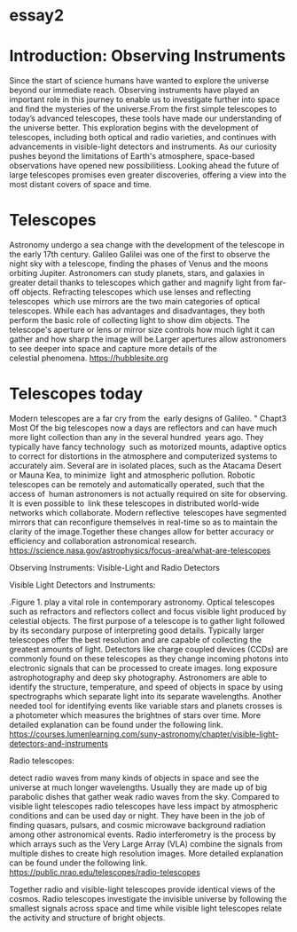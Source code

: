 # essay2

# Introduction: Observing Instruments

Since the start of science humans have wanted to explore the universe beyond our immediate reach. Observing instruments have played an important role in this journey to enable us to investigate further into space and find the mysteries of the universe.From the first simple telescopes to today’s advanced telescopes, these tools have made our understanding of the universe better. This exploration begins with the development of telescopes, including both optical and radio varieties, and continues with advancements in visible-light detectors and instruments. As our curiosity pushes beyond the limitations of Earth's atmosphere, space-based observations have opened new possibilitiess. Looking ahead the future of large telescopes promises even greater discoveries, offering a view into the most distant covers of space and time.

# Telescopes

Astronomy undergo a sea change with the development of the telescope in the early 17th century. Galileo Galilei was one of the first to observe the night sky with a telescope, finding the phases of Venus and the moons orbiting Jupiter. Astronomers can study planets, stars, and galaxies in greater detail thanks to telescopes which gather and magnify light from far-off objects. Refracting telescopes which use lenses and reflecting telescopes  which use mirrors are the two main categories of optical telescopes. While each has advantages and disadvantages, they both perform the basic role of collecting light to show dim objects. The telescope's aperture or lens or mirror size controls how much light it can gather and how sharp the image will be.Larger apertures allow astronomers to see deeper into space and capture more details of the celestial phenomena.
https://hubblesite.org

# Telescopes today

Modern telescopes are a far cry from the early designs of Galileo. " Chapt3 Most Of the big telescopes now a days are reflectors and can have much more light collection than any in the several hundred years ago. They typically have fancy technology such as motorized mounts, adaptive optics to correct for distortions in the atmosphere and computerized systems to accurately aim. Several are in isolated places, such as the Atacama Desert or Mauna Kea, to minimize light and atmospheric pollution. Robotic telescopes can be remotely and automatically operated, such that the access of human astronomers is not actually required on site for observing. It is even possible to link these telescopes in distributed world-wide networks which collaborate. Modern reflective telescopes have segmented mirrors that can reconfigure themselves in real-time so as to maintain the clarity of the image.Together these changes allow for better accuracy or efficiency and collaboration astronomical research.
https://science.nasa.gov/astrophysics/focus-area/what-are-telescopes


Observing Instruments: Visible-Light and Radio Detectors

Visible Light Detectors and Instruments:

.Figure 1. play a vital role in contemporary astronomy. Optical telescopes such as refractors and reflectors collect and focus visible light produced by celestial objects. The first purpose of a telescope is to gather light followed by its secondary purpose of interpreting good details. Typically larger telescopes offer the best resolution and are capable of collecting the greatest amounts of light. Detectors like charge coupled devices (CCDs) are commonly found on these telescopes as they change incoming photons into electronic signals that can be processed to create images. long exposure astrophotography and deep sky photography. Astronomers are able to identify the structure, temperature, and speed of objects in space by using spectrographs which separate light into its separate wavelengths. Another needed tool for identifying events like variable stars and planets crosses is a photometer which measures the brightnes of stars over time. More detailed explanation can be found under the following link. https://courses.lumenlearning.com/suny-astronomy/chapter/visible-light-detectors-and-instruments

Radio telescopes:

detect radio waves from many kinds of objects in space and see the universe at much longer wavelengths. Usually they are made up of big parabolic dishes that gather weak radio waves from the sky. Compared to visible light telescopes radio telescopes have less impact by atmospheric conditions and can be used day or night. They have been in the job of finding quasars, pulsars, and cosmic microwave background radiation among other astronomical events. Radio interferometry is the process by which arrays such as the Very Large Array (VLA) combine the signals from multiple dishes to create high resolution images. More detailed explanation can be found under the following link. https://public.nrao.edu/telescopes/radio-telescopes

Together radio and visible-light telescopes provide identical views of the cosmos. Radio telescopes investigate the invisible universe by following the smallest signals across space and time while visible light telescopes relate the activity and structure of bright objects.
